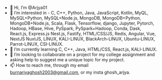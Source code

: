 - 👋 Hi, I’m @Arjya01
- 👀 I’m interested in - C, C++, Python, Java, JavaScript, Kotlin, MyQL, MySQL+Python, MySQL+Node.js, MongoDB, MongoDB+Python, MongoDB+Node.js, Scala, Flask, Tensorflow,  django, Jupyter, Pytorch, Hadoop, HBase, Hive, PySpark, PySpark+Hadoop, Conda, Dask, React.js, Express.js  Nest.js, Fastify, HTML/CSS/JS, Redis, Angular, Vue, NextJS  NuxtJS, LINUX, KALI-LINUX, BlackArch-LINUX, Ubuntu-LINUX, Parrot-LINUX, CSI-LINUX.    
- 🌱 I’m currently learning C, C++, Java, HTML/CSS, React.js, KALI-LINUX.
- 💞️ I’m looking to collaborate on a project  for my college assignment and asking help to suggest me a unique topic for my project. 
- 📫 How to reach me, through my email burnarjyaghosh2003@gmail.com, or my insta ghosh_arjya. 

<!---
Arjya01/Arjya01 is a ✨ special ✨ repository because its `README.md` (this file) appears on your GitHub profile.
You can click the Preview link to take a look at your changes.
--->
